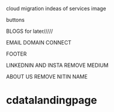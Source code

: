 cloud migration indeas of 
services image 


<!-- home 
logo  -->
<!-- hero spelling  -->
buttons
<!-- remove from home TOG 1  -->
  

<!-- LOGO GRIDS  -->

BLOGS for later/////


EMAIL DOMAIN CONNECT 

FOOTER 

LINKEDNIN AND INSTA REMOVE MEDIUM 

ABOUT US REMOVE NITIN NAME 




# cdatalandingpage
